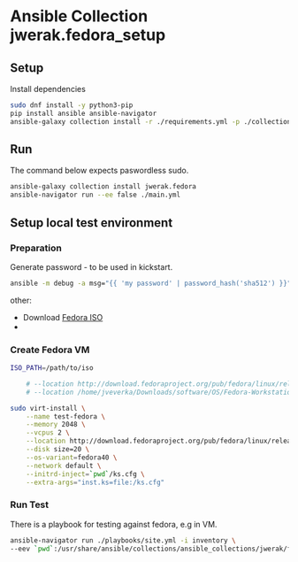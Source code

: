 # Ansible Collection jwerak.fedora_setup

## Setup

Install dependencies

```bash
sudo dnf install -y python3-pip
pip install ansible ansible-navigator
ansible-galaxy collection install -r ./requirements.yml -p ./collections
```

## Run

The command below expects paswordless sudo.

```bash
ansible-galaxy collection install jwerak.fedora
ansible-navigator run --ee false ./main.yml
```

## Setup local test environment

### Preparation

Generate password - to be used in kickstart.

```bash
ansible -m debug -a msg="{{ 'my password' | password_hash('sha512') }}" localhost | awk -F\" '/msg/ {print $4}'
```

other:

- Download [Fedora ISO](https://fedoraproject.org/workstation/download)
-

### Create Fedora VM

```bash
ISO_PATH=/path/to/iso

    # --location http://download.fedoraproject.org/pub/fedora/linux/releases/41/Server/x86_64/os/
    # --location /home/jveverka/Downloads/software/OS/Fedora-Workstation-Live-x86_64-40-1.14.iso \

sudo virt-install \
    --name test-fedora \
    --memory 2048 \
    --vcpus 2 \
    --location http://download.fedoraproject.org/pub/fedora/linux/releases/40/Everything/x86_64/os/ \
    --disk size=20 \
    --os-variant=fedora40 \
    --network default \
    --initrd-inject=`pwd`/ks.cfg \
    --extra-args="inst.ks=file:/ks.cfg"
```

### Run Test

There is a playbook for testing against fedora, e.g in VM.

```bash
ansible-navigator run ./playbooks/site.yml -i inventory \
--eev `pwd`:/usr/share/ansible/collections/ansible_collections/jwerak/fedora:Z
```
